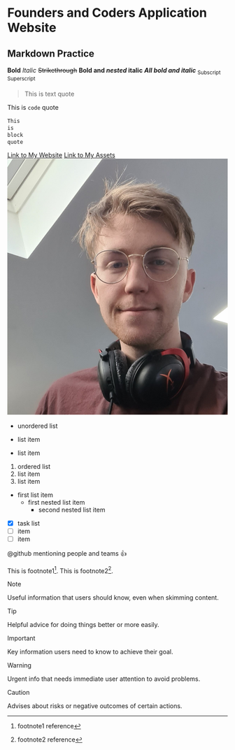 # Founders and Coders Application Website
## Markdown Practice
**Bold**
*Italic*
~~Strikethrough~~
**Bold and _nested_ italic**
***All bold and italic***
<sub>Subscript</sub>
<sup>Superscript</sup>
>  This is text quote
> 
This is `code` quote
```
This
is
block
quote
```
[Link to My Website](https://jackparse14.github.io/)
[Link to My Assets](src/assets)
![Photo of my profile picture](src/assets/index/JackSelfie.jpg)
- unordered list
* list item
+ list item
1. ordered list
2. list item
3. list item

- first list item
  - first nested list item
    - second nested list item

- [x] task list
- [ ] item
- [ ] item

@github mentioning people and teams :+1:

This is footnote1[^1].
This is footnote2[^2].

[^1]: footnote1 reference
[^2]: footnote2 reference

> [!NOTE]
> Useful information that users should know, even when skimming content.

> [!TIP]
> Helpful advice for doing things better or more easily.

> [!IMPORTANT]
> Key information users need to know to achieve their goal.

> [!WARNING]
> Urgent info that needs immediate user attention to avoid problems.

> [!CAUTION]
> Advises about risks or negative outcomes of certain actions.

<!-- Hidden Content Not Rendered -->

